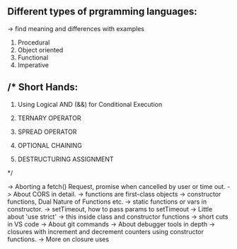 
Different types of prgramming languages:
----------------------------------------
-> find meaning and differences with examples
1. Procedural
2. Object oriented
3. Functional
4. Imperative

/*
Short Hands:
-----------
1. Using Logical AND (&&) for Conditional Execution

2. TERNARY OPERATOR

3. SPREAD OPERATOR

4. OPTIONAL CHAINING

5. DESTRUCTURING ASSIGNMENT

*/

-> Aborting a fetch() Request, promise when cancelled by user or time out.
-> About CORS in detail.
-> functions are first-class objects
-> constructor functions, Dual Nature of Functions etc.
-> static functions or vars in constructor.
-> setTimeout, how to pass params to setTimeout
-> Little about 'use strict'
-> this inside class and constructor functions
-> short cuts in VS code
-> About git commands
-> About debugger tools in depth
-> closures with increment and decrement counters using constructor functions.
-> More on closure uses